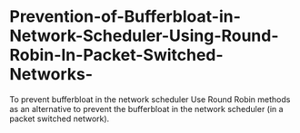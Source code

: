 # Prevention-of-Bufferbloat-in-Network-Scheduler-Using-Round-Robin-In-Packet-Switched-Networks-
To prevent bufferbloat in the network scheduler Use Round Robin methods as an alternative to prevent the bufferbloat in the network scheduler (in a packet switched network).
